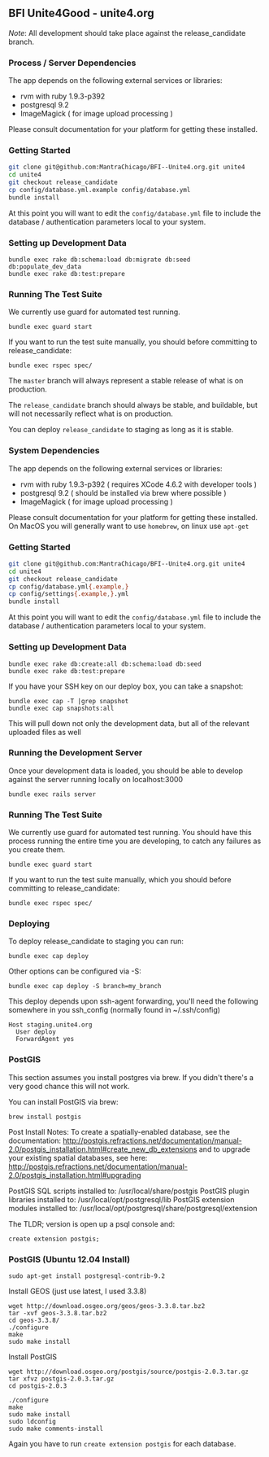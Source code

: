## BFI Unite4Good - unite4.org

*Note*: All development should take place against the release_candidate
branch. 

### Process / Server Dependencies

The app depends on the following external services or libraries:
  - rvm with ruby 1.9.3-p392
  - postgresql 9.2
  - ImageMagick ( for image upload processing )

Please consult documentation for your platform for getting these
installed.

### Getting Started

```bash
git clone git@github.com:MantraChicago/BFI--Unite4.org.git unite4
cd unite4
git checkout release_candidate
cp config/database.yml.example config/database.yml
bundle install
```

At this point you will want to edit the `config/database.yml` file to
include the database / authentication parameters local to your system.

### Setting up Development Data

```
bundle exec rake db:schema:load db:migrate db:seed db:populate_dev_data
bundle exec rake db:test:prepare
```

### Running The Test Suite

We currently use guard for automated test running. 

```
bundle exec guard start
```

If you want to run the test suite manually, you should before committing
to release_candidate:

```
bundle exec rspec spec/
```

The `master` branch will always represent a stable release of what is on
production.

The `release_candidate` branch should always be stable, and buildable,
but will not necessarily reflect what is on production. 

You can deploy `release_candidate` to staging as long as it is stable.

### System Dependencies

The app depends on the following external services or libraries:
  - rvm with ruby 1.9.3-p392 ( requires XCode 4.6.2 with developer tools )
  - postgresql 9.2 ( should be installed via brew where possible )
  - ImageMagick ( for image upload processing )

Please consult documentation for your platform for getting these
installed.  On MacOS you will generally want to use `homebrew`, on 
linux use `apt-get` 

### Getting Started

```bash
git clone git@github.com:MantraChicago/BFI--Unite4.org.git unite4
cd unite4
git checkout release_candidate
cp config/database.yml{.example,}
cp config/settings{.example,}.yml
bundle install
```

At this point you will want to edit the `config/database.yml` file to
include the database / authentication parameters local to your system.

### Setting up Development Data


```
bundle exec rake db:create:all db:schema:load db:seed
bundle exec rake db:test:prepare
```

If you have your SSH key on our deploy box, you can take a snapshot:

```
bundle exec cap -T |grep snapshot
bundle exec cap snapshots:all
```

This will pull down not only the development data, but all of the
relevant uploaded files as well

### Running the Development Server

Once your development data is loaded, you should be able to develop
against the server running locally on localhost:3000

```
bundle exec rails server
```

### Running The Test Suite

We currently use guard for automated test running. You should have this
process running the entire time you are developing, to catch any
failures as you create them.

```
bundle exec guard start
```

If you want to run the test suite manually, which you should before committing
to release_candidate:

```
bundle exec rspec spec/
```

### Deploying

To deploy release_candidate to staging you can run:

```
bundle exec cap deploy
```

Other options can be configured via -S:

```
bundle exec cap deploy -S branch=my_branch
```

This deploy depends upon ssh-agent forwarding, you'll need the following somewhere in you ssh_config (normally found in ~/.ssh/config)

```
Host staging.unite4.org
  User deploy
  ForwardAgent yes
```

### PostGIS

This section assumes you install postgres via brew.  If you didn't there's a very good chance this will not work.

You can install PostGIS via brew:

```
brew install postgis
```

Post Install Notes:
To create a spatially-enabled database, see the documentation:
http://postgis.refractions.net/documentation/manual-2.0/postgis_installation.html#create_new_db_extensions
and to upgrade your existing spatial databases, see here:
http://postgis.refractions.net/documentation/manual-2.0/postgis_installation.html#upgrading

PostGIS SQL scripts installed to:
  /usr/local/share/postgis
PostGIS plugin libraries installed to:
  /usr/local/opt/postgresql/lib
PostGIS extension modules installed to:
  /usr/local/opt/postgresql/share/postgresql/extension

The TLDR; version is open up a psql console and:

```
create extension postgis;
```

### PostGIS (Ubuntu 12.04 Install)


```
sudo apt-get install postgresql-contrib-9.2
```

Install GEOS (just use latest, I used 3.3.8)

```
wget http://download.osgeo.org/geos/geos-3.3.8.tar.bz2
tar -xvf geos-3.3.8.tar.bz2
cd geos-3.3.8/
./configure
make
sudo make install
```

Install PostGIS

```
wget http://download.osgeo.org/postgis/source/postgis-2.0.3.tar.gz
tar xfvz postgis-2.0.3.tar.gz
cd postgis-2.0.3

./configure
make
sudo make install
sudo ldconfig
sudo make comments-install
```

Again you have to run `create extension postgis` for each database.

